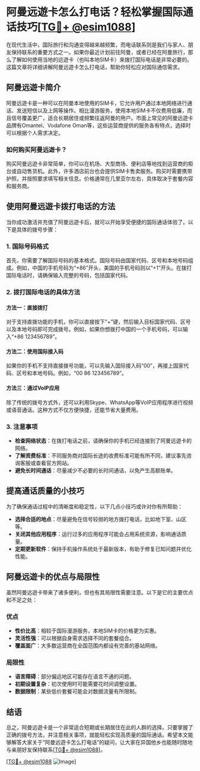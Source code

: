 # 阿曼远遊卡怎么打电话？轻松掌握国际通话技巧[[TG💪+ @esim1088](https://t.me/s/esim1088)]

在现代生活中，国际旅行和沟通变得越来越频繁，而电话联系则是我们与家人、朋友保持联系的重要方式之一。如果你最近计划前往阿曼，或者已经在阿曼旅行，那么了解如何使用当地的远遊卡（也叫本地SIM卡）来拨打国际电话是非常必要的。这篇文章将详细讲解阿曼远遊卡怎么打电话，帮助你轻松应对国际通信需求。

## 阿曼远遊卡简介

阿曼远遊卡是一种可以在阿曼本地使用的SIM卡，它允许用户通过本地网络进行通话、发送短信以及上网等操作。相比漫游服务，使用本地SIM卡不仅费用低廉，而且信号覆盖更广，适合长期居住或频繁往返阿曼的用户。市面上常见的阿曼远遊卡品牌有Omantel、Vodafone Oman等，这些运营商提供的服务各有特点，选择时可以根据个人需求决定。

### 如何购买阿曼远遊卡？

购买阿曼远遊卡非常简单，你可以在机场、大型商场、便利店等地找到运营商的柜台或自动售货机。此外，许多酒店前台也会提供SIM卡售卖服务。购买时需要携带护照，并按照要求填写相关信息。价格通常在几里亚尔左右，具体取决于套餐内容和服务商。

## 使用阿曼远遊卡拨打电话的方法

当你成功激活并充值了阿曼远遊卡后，就可以开始享受便捷的国际通话体验了。以下是具体的拨号步骤：

### 1. 国际号码格式

首先，你需要了解国际号码的基本格式。国际号码由国家代码、区号和本地号码组成。例如，中国的手机号码为“+86”开头，美国的手机号码则以“+1”开头。在拨打国际电话时，请确保输入完整的号码，包括国家代码。

### 2. 拨打国际电话的具体方法

#### 方法一：直接拨打
对于支持直拨功能的手机，你可以直接按下“+”键，然后输入目标国家代码、区号以及本地号码即可完成拨号。例如，如果你想拨打中国的一个手机号码，可以输入“+86 123456789”。

#### 方法二：使用国际接入码
如果你的手机不支持直接拨号功能，可以先输入国际接入码“00”，再接上国家代码、区号和本地号码。例如，“00 86 123456789”。

#### 方法三：通过VoIP应用
除了传统的拨号方式外，还可以利用Skype、WhatsApp等VoIP应用程序进行视频或语音通话。这种方式不仅方便快捷，还能节省大量费用。

### 3. 注意事项

- **检查网络状态**：在拨打电话之前，请确保你的手机已经连接到了阿曼远遊卡的网络。
- **了解资费标准**：不同服务商对国际长途的收费标准可能有所不同，建议事先咨询客服或查看官方网站。
- **避免长时间通话**：尽量减少不必要的长时间通话，以免产生高额账单。

## 提高通话质量的小技巧

为了确保通话过程中的清晰度和稳定性，以下几点小技巧或许对你有所帮助：

- **选择合适的地点**：尽量避免在信号较弱的地方拨打电话，比如地下室、山区等。
- **关闭其他应用程序**：运行过多的应用程序可能会占用系统资源，影响通话质量。
- **定期更新软件**：保持手机操作系统处于最新版本，有助于修复已知问题并优化性能。

## 阿曼远遊卡的优点与局限性

虽然阿曼远遊卡带来了诸多便利，但也有其局限性需要注意。以下是它的主要优点和不足之处：

### 优点

- **性价比高**：相较于国际漫游服务，本地SIM卡的价格更为实惠。
- **灵活性强**：可以根据自身需求选择不同的套餐组合。
- **覆盖面广**：大多数运营商在全国范围内都设有完善的基站网络。

### 局限性

- **语言障碍**：部分偏远地区可能存在语言不通的问题。
- **初期设置复杂**：初次使用时可能需要花时间调整设置。
- **数据限制**：某些低价套餐可能会对数据流量有所限制。

## 结语

总之，阿曼远遊卡是一个非常适合短期或长期居住在此的人群的选择。只要掌握了正确的拨号方法，并注意相关事项，就能轻松实现高质量的国际通话。希望本文能够解答大家关于“阿曼远遊卡怎么打电话”的疑问，让大家在异国他乡也能随时随地与亲朋好友保持联系[[TG💪+ @esim1088](https://t.me/s/esim1088)]。

[[TG💪+ @esim1088](https://t.me/s/esim1088) ![Image](https://i.postimg.cc/4NQfJmqS/Snipaste-2025-05-13-00-14-12.png)]